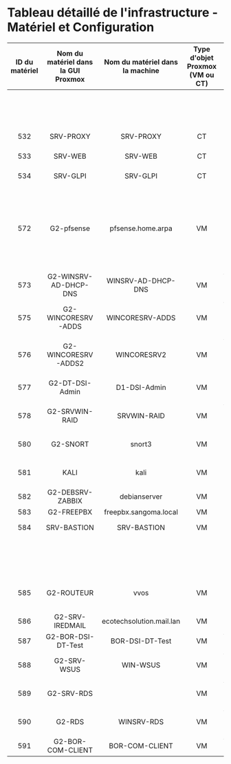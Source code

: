# Tableau détaillé de l'infrastructure - Matériel et Configuration

| ID du matériel | Nom du matériel dans la GUI Proxmox | Nom du matériel dans la machine | Type d'objet Proxmox (VM ou CT) | OS | Fonction principal | N° de carte réseau (vmb) | Adresse IP CIDR | Nombre de disques, et par disque | RAM |
|:-------------:|:----------------------------------:|:-------------------------------:|:-------------------------------:|:--:|:-----------------:|:----------------------:|:---------------:|:-------------------------------:|:---:|
| | | | | | | | | Taille totale (en Go) | Espace libre (en Go) | Espace libre (%) | Taille totale (en Go) | Taille utilisée du serveur (En Go) |
| 532 | SRV-PROXY | SRV-PROXY | CT | Debian 12 | Proxy web | 210 | 172.20.20.4/24 | 8 | 8 | 100 | 1 | 1.68 |
| 533 | SRV-WEB | SRV-WEB | CT | Debian 12 | Serveur web | 210 | 172.20.20.3/24 | 16 | 15 | 93.75 | 2 | 2.54 |
| 534 | SRV-GLPI | SRV-GLPI | CT | Debian 12 | Supervision | 210 | 172.20.20.2/24 | 10 | 6.2 | 62 | 0.512 | 50 |
| | | | | | | | INTERFACE WAN : 192.168.3/24 (vmb2) | | | | | |
| 572 | G2-pfsense | pfsense.home.arpa | VM | Debian 12 | Pare-feu | 2 : 200 ; 210 | INTERFACE LAN : 172.16.20.254/24 (vmb200) | 10 | 7.7 | 77 | 2 | 51 |
| | | | | | | | INTERFACE DMZ : 172.20.20.254/24 (vmb210) | | | | | |
| 573 | G2-WINSRV-AD-DHCP-DNS | WINSRV-AD-DHCP-DNS | VM | Windows Server 2022 | Contrôleur de domaine | 200 | 172.16.20.3/24 | 32 | 6.95 | 21.7 | 4 | 74 |
| 575 | G2-WINCORESRV-ADDS | WINCORESRV-ADDS | VM | Windows Server 2022 Core | Contrôleur de domaine | 200 | 172.16.20.5/24 | 20 | 19 | 50 | 1 | 48 |
| 576 | G2-WINCORESRV-ADDS2 | WINCORESRV2 | VM | Windows Server 2022 Core | Contrôleur de domaine | 200 | 172.16.20.6/24 | 20 | 10.7 | 53.5 | 2 | 64 |
| 577 | G2-DT-DSI-Admin | D1-DSI-Admin | VM | Ubuntu 24.04 LTS | Administration | 200 | 172.16.20.7/24 | 25 | 2.5 | 10 | 1 | 50 |
| 578 | G2-SRVWIN-RAID | SRVWIN-RAID | VM | Windows Server 2022 | Serveur de stockage | 200 | 172.16.20.2/24 | 32(C) 75(E) | 9.5(C) 5(E) | 29.6(C) 5(E) | 4 | 57 |
| 580 | G2-SNORT | snort3 | VM | Ubuntu 24.06.2 LTS | Pentest défense | 200 | 172.16.20.9/24 | 50 | 35 | 70 | 8 | 87 |
| 581 | KALI | kali | VM | Kali-linux-2023 | Pentest attaque | 200 | 172.16.20.10/24 | 100 | 1 | 1 | 4 | 58 |
| 582 | G2-DEBSRV-ZABBIX | debianserver | VM | Debian 12 | Supervision | 200 | 172.16.20.11/24 | 10 | 5 | 50 | 2 | 45 |
| 583 | G2-FREEPBX | freepbx.sangoma.local | VM | | Téléphonie | 200 | 172.16.20.12/24 | 32 | 26.5 | 83 | 4 | 48 |
| 584 | SRV-BASTION | SRV-BASTION | VM | Debian 12 | Serveur Bastion | 210 | 172.20.20.7/24 | 10 | 4.4 | 44 | 2 | 38 |
| | | | | | | | INTERFACE SERVEUR : 172.16.20.253/24 (vmb200) | | | | | |
| 585 | G2-ROUTEUR | vvos | VM | Vyos 1.5 | Routage | 200 ; 220 | INTERFACE LAN COM : 172.16.20.253/24 (vmb220) | 4 | 2.4 | 60 | 1 | 37 |
| 586 | G2-SRV-IREDMAIL | ecotechsolution.mail.lan | VM | Debian 12 | Serveur de messagerie | 210 | 172.20.20.7/24 | 10 | 3.5 | 35 | 2 | 25 |
| 587 | G2-BOR-DSI-DT-Test | BOR-DSI-DT-Test | VM | Windows 10 Pro | Machine client DSI Test | 200 | 172.16.20.25/24 | 32 | 7 | 87.5 | 4 | 80 |
| 588 | G2-SRV-WSUS | WIN-WSUS | VM | Windows Server 2022 | Serveur de mise à jour | 200 | 172.16.20.13/24 | 32(C) 25(E) | 7.4(C) 0(E) | 23(C) 0(E) | 4 | 76 |
| 589 | G2-SRV-RDS | | VM | Windows Server 2022 | Prise en main à distance | 200 | 172.16.20.8/24 | 32 | 25 | 50 | 4 | 24 |
| 590 | G2-RDS | WINSRV-RDS | VM | Windows Server 2022 | Prise en main à distance | 200 | 172.16.20.9/24 | 32 | 17 | 53 | 4 | 80 |
| 591 | G2-BOR-COM-CLIENT | BOR-COM-CLIENT | VM | Windows 10 Pro | Client test routage | 220 | 172.16.50.5/24 | 50 | 23.5 | 47 | 4 | 80 |

